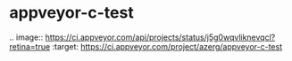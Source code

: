 # appveyor-c-test

.. image:: https://ci.appveyor.com/api/projects/status/j5g0wqvliknevqcl?retina=true
   :target: https://ci.appveyor.com/project/azerg/appveyor-c-test